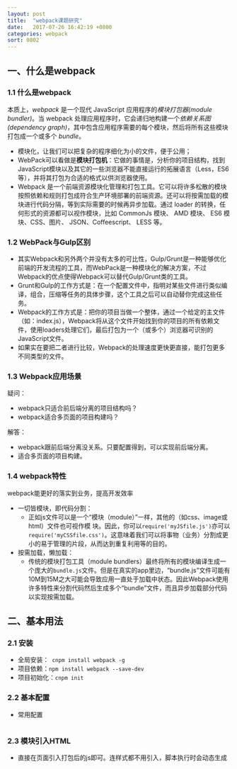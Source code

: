 ```yaml
---
layout: post
title:  "webpack课题研究"
date:   2017-07-26 16:42:19 +0800
categories: webpack
sort: 0802
---
```


## 一、什么是webpack

### 1.1  什么是webpack

本质上，*webpack* 是一个现代 JavaScript 应用程序的*模块打包器(module bundler)*。当 webpack 处理应用程序时，它会递归地构建一个*依赖关系图(dependency graph)*，其中包含应用程序需要的每个模块，然后将所有这些模块打包成一个或多个 *bundle*。                                                                                                                                                                     

- 模块化，让我们可以把复杂的程序细化为小的文件，便于公用；
- WebPack可以看做是**模块打包机**：它做的事情是，分析你的项目结构，找到JavaScript模块以及其它的一些浏览器不能直接运行的拓展语言（Less，ES6等），并将其打包为合适的格式以供浏览器使用。
- Webpack 是一个前端资源模块化管理和打包工具。它可以将许多松散的模块按照依赖和规则打包成符合生产环境部署的前端资源。还可以将按需加载的模块进行代码分隔，等到实际需要的时候再异步加载。通过 loader 的转换，任何形式的资源都可以视作模块，比如 CommonJs 模块、 AMD 模块、 ES6 模块、CSS、图片、 JSON、Coffeescript、 LESS 等。

### 1.2 WebPack与Gulp区别

- 其实Webpack和另外两个并没有太多的可比性，Gulp/Grunt是一种能够优化前端的开发流程的工具，而WebPack是一种模块化的解决方案，不过Webpack的优点使得Webpack可以替代Gulp/Grunt类的工具。
- Grunt和Gulp的工作方式是：在一个配置文件中，指明对某些文件进行类似编译，组合，压缩等任务的具体步骤，这个工具之后可以自动替你完成这些任务。
- Webpack的工作方式是：把你的项目当做一个整体，通过一个给定的主文件（如：index.js），Webpack将从这个文件开始找到你的项目的所有依赖文件，使用loaders处理它们，最后打包为一个（或多个）浏览器可识别的JavaScript文件。
- 如果实在要把二者进行比较，Webpack的处理速度更快更直接，能打包更多不同类型的文件。

### 1.3 Webpack应用场景

疑问：

- webpack只适合前后端分离的项目结构吗？
- webpack适合多页面的项目构建吗？

解答：

- webpack跟前后端分离没关系。只要配置得到，可以实现前后端分离。
- 适合多页面的项目构建。

### 1.4 webpack特性

webpack能更好的落实到业务，提高开发效率

- 一切皆模块，即代码分割：
  - 正如js文件可以是一个“模块（module）”一样，其他的（如css、image或html）文件也可视作模 块。因此，你可以`require('myJSfile.js')`亦可以`require('myCSSfile.css')`。这意味着我们可以将事物（业务）分割成更小的易于管理的片段，从而达到重复利用等的目的。
- 按需加载，懒加载：
  - 传统的模块打包工具（module bundlers）最终将所有的模块编译生成一个庞大的`bundle.js`文件。但是在真实的app里边，“bundle.js”文件可能有10M到15M之大可能会导致应用一直处于加载中状态。因此Webpack使用许多特性来分割代码然后生成多个“bundle”文件，而且异步加载部分代码以实现按需加载。

## 二、基本用法

### 2.1 安装

- 全局安装：` cnpm install webpack -g`
- 项目依赖：`npm install webpack --save-dev`
- 项目初始化：`cnpm init`

### 2.2 基本配置

- 常用配置

  ```javascript

  ```



### 2.3 模块引入HTML

- 直接在页面引入打包后的js即可。连样式都不用引入，脚本执行时会动态生成<style>并标签打到head里。

- 根据需要也可以将css单独放到一个css文件中。

  ```html
  <!DOCTYPE html>
  <html>
  <head lang="en">
    <meta charset="UTF-8">
    <title>demo</title>
  </head>
  <body>
    <script src="dist/js/page/common.js"></script>
    <script src="dist/js/page/index.js"></script>
  </body>
  </html>
  ```

### 2.4 运行webpack

- 局部webpack，执行：`node_modules/.bin/webpack src/main.js js/bundle.js`
- package.json来设置。
- 通过package.json中的脚本部分已经默认在命令前添加了`node_modules/.bin`路径，所以无论是全局还是局部安装的Webpack，你都不需要写前面那指明详细的路径了。

```javascript
webpack         // 最基本的启动webpack的方法
webpack -w      // 提供watch方法；实时进行打包更新
webpack -p      // 对打包后的文件进行压缩
webpack -d      // 提供source map，方便调式代码
```



## 三、参数配置

- 每个项目下都必须配置有一个 webpack.config.js ，它的作用如同常规的 gulpfile.js。就是一个配置项，告诉 webpack 它需要做什么。

- 示例：

  ```javascript
  var webpack = require('webpack');
  var commonsPlugin = new webpack.optimize.CommonsChunkPlugin('common.js');

  module.exports = {
      //页面入口文件配置
      entry: {
          index : './src/js/page/index.js'
      },
      //入口文件输出配置
      output: {
          path: 'dist/js/page',
          filename: '[name].js'
      },
      module: {
          //加载器配置
          loaders: [
              { test: /\.css$/, loader: 'style-loader!css-loader' },
              { test: /\.js$/, loader: 'jsx-loader?harmony' },
              { test: /\.scss$/, loader: 'style!css!sass?sourceMap'},
              { test: /\.(png|jpg)$/, loader: 'url-loader?limit=8192'}
          ]
      },
      //插件项
      plugins: [commonsPlugin],
      //其它解决方案配置
      resolve: {
          root: 'E:/github/flux-example/src', //绝对路径
          extensions: ['', '.js', '.json', '.scss'],
          alias: {
              AppStore : 'js/stores/AppStores.js',
              ActionType : 'js/actions/ActionType.js',
              AppAction : 'js/actions/AppAction.js'
          }
      }
  };
  ```


 ### 3.1 entry和output

webpack 的配置中主要的两个配置 key 是，entry 和 output。

```javascript
{
    entry: [String | Array | Object], // 入口模块
    output: {
        path: String,      // 输出路径
        filename: String   // 输出名称或名称 
        publicPath: String // 指定静态资源的位置
        ...                // 其他配置
    }
}
```

#### （1）单一入口

如果只有一个入口文件，可以有如下几种配置方式：

```javascript
// 第一种 String 
{
  	entry: __dirname +'/static/js/a.js',
    output: {
        filename:  './dist/js/bundle.js'
    }
}

// 第二种 Array 
{
    entry: [__dirname +'/static/js/a.js',__dirname +'/static/js/b.js'],
    output: {
        path:__dirname +'/dist/js/',
        filename: 'bundle.js'
    }
}

// 第三种 Object
{
  entry: {
    ajs: './src/.a.js',
    bjs:'./src/b.js'
  },
  output: {
    path: './dist/',
    filename: 'index.js'
  }
}
```

#### （2）多文件入口

当存在多个入口时 ，可以使用 Array 的方式，比如依赖第三方库 bootstrap ，最终 bootstrap 会被追加到打包好的 index.js 中，数组中的最后一个会被 export。

```javascript
{
  entry: ['./src/index.js', './vendor/bootstrap.min.js'],
  output: {
    path: './dist',
    filename: "index.js"
  }
}
```

#### （3）多个打包目标文件

上面的例子中都是打包出一个 index.js 文件，如果项目有多个页面，那么需要打包出多个文件，webpack 可以用对象的方式配置多个打包文件

```javascript
{
  entry: {
    index: './src/index.js',
    a: './src/a.js'
  },
  output: {
    path: './dist/',
    filename: '[name].js' 
  }
}
```

最终会打包出：

```javascript
.
├── a.js
└── index.js
```



### 3.2 output

文件名称 filename

- [name] entry 对应的名称
- [hash] webpack 命令执行结果显示的 Hash 值
- [chunkhash] chunk 的 hash，为了让编译的结果名称是唯一的，可以利用 hash 。

常用参数：

-  output.filename 生成的文件名模板，比如 "[name].bundle.js"
-  output.path 生成的文件目录，绝对路径
-  output.publicPath 线上静态资源目录
-  output.chunkFilename 代码块文件名模板
-  output.sourceMapFilename source-map文件名模板。默认是[file].map
-  output.jsonpFunction JSONP异步加载代码块（chunk）时JSONP函数名，默认是webpackJsonp 
-  output.hotUpdateFunction JSONP异步热更新代码块时JSONP函数名，默认是webpackHotUpdate
-  output.pathinfo 是否以注释形式在require中增加模块path信息
-  output.library bundle作为库输出，值为库名
-  output.libraryTarget 输出库的格式。比如可选amd，umd，commonjs等

### 3.2 loaders

module.loaders 是最关键的一块配置。它告知 webpack 每一种文件都需要使用什么加载器来处理。

#### （1）loader 功能

- loader 管道：在同一种类型的源文件上，可以同时执行多个 loader ， loader 的执行方式可以类似管道的方式，管道执行的方式是从右到左的方式loader 可以支持同步和异步
- loader 可以接收配置参数
- loader 可以通过正则表达式或者文件后缀指定特定类型的源文件
- 插件可以提供给 loader 更多功能
- loader 除了做文件转换以外，还可以创建额外的文件

#### （2）loader配置

- 一个loader配置如下：

```javascript
{
    // 通过扩展名称和正则表达式来匹配资源文件
    test: String ,          
    // 匹配到的资源会应用 loader， loader 可以为 string 也可以为数组
    loader: String | Array
}
```

- 常用loader配置

webpack 2.0

```javascript
module: {
        //加载器配置
        loaders: [
            //.css 文件使用 style-loader 和 css-loader 来处理
            { test: /\.css$/, loader: 'style-loader!css-loader' },
            //.js 文件使用 jsx-loader 来编译处理
            { test: /\.js$/, loader: 'jsx-loader?harmony' },
            //.scss 文件使用 style-loader、css-loader 和 less-loader 来编译处理
            { test: /\.les$/, loader: 'style!css!less?sourceMap'},
            //图片文件使用 url-loader 来处理，小于8kb的直接转为base64
            { test: /\.(png|jpg)$/, loader: 'url-loader?limit=8192'}
        ]
    }
```

webpack 3.0

```js
 module: {
        rules: [{   
          test: /\.(png|gif|svg)$/,
          use: [{
            loader: 'url-loader',//转成base64格式图片
            options: {limit: 2000}
        }]},{
           test: /\.(jpg)$/,
           use: [{
             loader: 'file-loader',
             options:{name: 'images/[name].[ext]?[hash:8]'}
        }]}
 ]}
```



- 所有loader都可以配置以下项目：
  - test 用来对文件名进行匹配测试
  - exclude 被排除的文件名
  - include 包含的文件名
  - loader 叹号分割的loaders
  - loaders loader数组
- 安装loader
  - 注意所有的加载器都需要通过 npm 来加载，例如：**npm install sass-loader --save-dev**（具体见下章节）

### 3.3 plugins插件项

常用的plugin：

- extract-text-webpack-plugin
- compression-webpack-plugin
- i18n-webpack-plugin
- component-webpack-plugin

plugins 是插件项，这里我们使用了一个 CommonsChunkPlugin 的插件，它用于提取多个入口文件的公共脚本部分，然后生成一个 common.js 来方便多页面之间进行复用。

webpack 提供插件机制，可以对每次 build 的结果进行处理。配置 plugin 的方法为在 webpack.config.js 中添加：

```javascript
{
  plugins: [
   new BellOnBundlerErrorPlugin()
  ]
}
```

plugin 也是一个 npm 模块，安装一个 plugin ：

```javascript
$ npm install bell-on-bundler-error-plugin --save-dev
```

### 3.4 resolve配置

最后是 resolve 配置：

- resolve.alias 模块别名


- resolve.root 模块根目录，绝对路径
- resolve.modulesDirectories 模块目录，工作方式类似node_modules。默认值是["web_modules", "node_modules"]
- resolve.fallback 如果在root和modulesDirectories都找不到，会在这里搜索
- resolve.extensions 用于模块查找的扩展名。
- resolve.packageMains
- resolve.packageAlias
- resolve.unsafeCache

直接写注释了：

```javascript
resolve: {
        //查找module的话从这里开始查找
        root: 'E:/github/flux-example/src', //绝对路径
        //自动扩展文件后缀名，意味着我们require模块可以省略不写后缀名
        extensions: ['', '.js', '.json', '.scss'],
        //模块别名定义，方便后续直接引用别名，无须多写长长的地址
        alias: {
            AppStore : 'js/stores/AppStores.js',//后续直接 require('AppStore') 即可
            ActionType : 'js/actions/ActionType.js',
            AppAction : 'js/actions/AppAction.js'
        }
    }
```



## 三、gulp&webpack整合

### 3.1 两者的区分

前端工程化；更好的管理前端代码；同时符合现有项目配置

gulp：处理html压缩/预处理/条件编译，图片压缩，精灵图自动合并等任务；
webpack：管理模块化，构建js/css。

### 3.2 整合gulp-webpack

```js
//引入js 模块化工具gulp-webpack,
var webpack = require('gulp-webpack');
var jsFiles = [
    './src/scripts/app.js'
];
gulp.task('packjs',function () {
    gulp.src(jsFiles)
    .pipe(webpack({
        output:{
            filename:'[name].js'
        },
        module:{
            loaders:[
                {
                    test:/\.js$/,
                    loader:'imports?define=>false'
                }
            ]
        }
    }))
    .pipe(gulp.dest('./build/prd/scripts/'))
})
```







## 参考文档

- [webpack官方网址](https://webpack.js.org/)
- [入门Webpack，看这篇就够了](http://www.jianshu.com/p/42e11515c10f)


- [彻底解决Webpack打包性能问题](https://zhuanlan.zhihu.com/p/21748318)
- [前端工程与模块化框架](https://github.com/fouber/blog/issues/4)
- [gulp+webpakc构建多页面前端项目](https://segmentfault.com/a/1190000003969465)
- [【webpack】流行的前端模块化工具webpack初探](http://www.cnblogs.com/penghuwan/p/6665140.html)



> huangh 20170726 -20171206